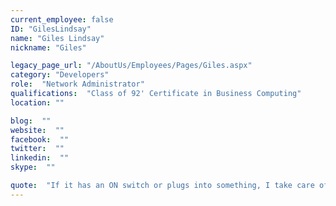 ```yaml
---
current_employee: false
ID: "GilesLindsay"
name: "Giles Lindsay"
nickname: "Giles"

legacy_page_url: "/AboutUs/Employees/Pages/Giles.aspx"
category: "Developers"
role:  "Network Administrator"
qualifications:  "Class of 92' Certificate in Business Computing"
location: ""

blog:  ""
website:  ""
facebook:  ""
twitter:  ""
linkedin:  ""
skype:  ""

quote:  "If it has an ON switch or plugs into something, I take care of it !"
---
```


